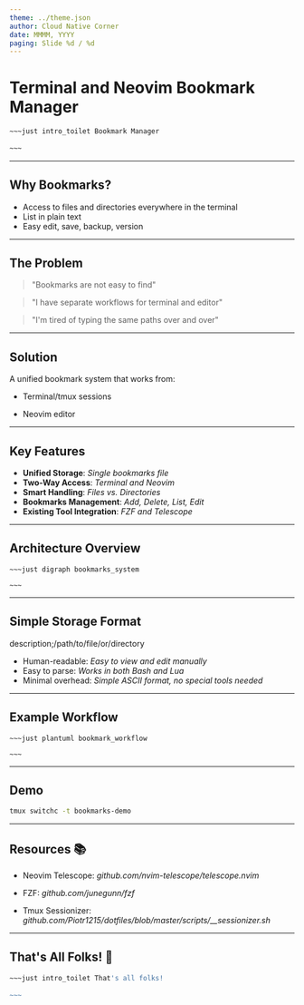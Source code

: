 ```yaml
---
theme: ../theme.json
author: Cloud Native Corner
date: MMMM, YYYY
paging: Slide %d / %d
---
```


# Terminal and Neovim Bookmark Manager

```bash
~~~just intro_toilet Bookmark Manager
  
~~~
```

---

## Why Bookmarks?

- Access to files and directories everywhere in the terminal
- List in plain text
- Easy edit, save, backup, version

---

## The Problem

> "Bookmarks are not easy to find"

> "I have separate workflows for terminal and editor"

> "I'm tired of typing the same paths over and over"

---

## Solution

A unified bookmark system that works from:

- Terminal/tmux sessions

- Neovim editor

---

## Key Features

- **Unified Storage**:                *Single bookmarks file*
- **Two-Way Access**:                 *Terminal and Neovim*
- **Smart Handling**:                 *Files vs. Directories*
- **Bookmarks Management**:           *Add, Delete, List, Edit*
- **Existing Tool Integration**:      *FZF and Telescope*

---

## Architecture Overview

```
~~~just digraph bookmarks_system

~~~
```

---

## Simple Storage Format

description;/path/to/file/or/directory


- Human-readable:       *Easy to view and edit manually*
- Easy to parse:        *Works in both Bash and Lua*
- Minimal overhead:     *Simple ASCII format, no special tools needed*

---

## Example Workflow

```
~~~just plantuml bookmark_workflow

~~~
```

---

## Demo

```bash
tmux switchc -t bookmarks-demo
```

---

## Resources 📚

- Neovim Telescope:   *github.com/nvim-telescope/telescope.nvim*

- FZF:                *github.com/junegunn/fzf*

- Tmux Sessionizer:   *github.com/Piotr1215/dotfiles/blob/master/scripts/__sessionizer.sh*

---

## That's All Folks! 👋

```bash
~~~just intro_toilet That's all folks!
  
~~~
```
